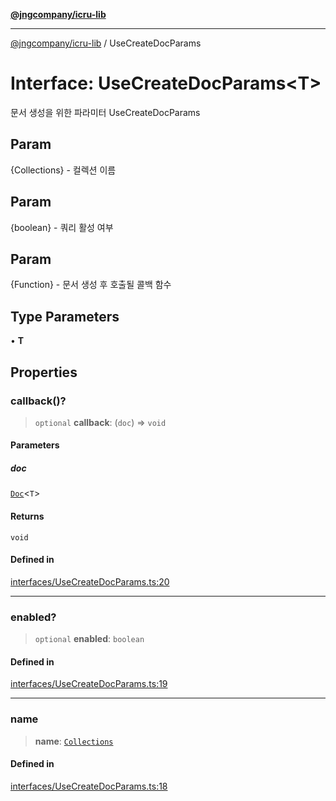 [**@jngcompany/icru-lib**](../README.md)

***

[@jngcompany/icru-lib](../globals.md) / UseCreateDocParams

# Interface: UseCreateDocParams\<T\>

문서 생성을 위한 파라미터
 UseCreateDocParams

## Param

{Collections} - 컬렉션 이름

## Param

{boolean} - 쿼리 활성 여부

## Param

{Function} - 문서 생성 후 호출될 콜백 함수

## Type Parameters

• **T**

## Properties

### callback()?

> `optional` **callback**: (`doc`) => `void`

#### Parameters

##### doc

[`Doc`](Doc.md)\<`T`\>

#### Returns

`void`

#### Defined in

[interfaces/UseCreateDocParams.ts:20](https://github.com/jngcompany/icru-lib/blob/463893065235bd00666c18bdf483558e3b5f75c6/src/interfaces/UseCreateDocParams.ts#L20)

***

### enabled?

> `optional` **enabled**: `boolean`

#### Defined in

[interfaces/UseCreateDocParams.ts:19](https://github.com/jngcompany/icru-lib/blob/463893065235bd00666c18bdf483558e3b5f75c6/src/interfaces/UseCreateDocParams.ts#L19)

***

### name

> **name**: [`Collections`](../enumerations/Collections.md)

#### Defined in

[interfaces/UseCreateDocParams.ts:18](https://github.com/jngcompany/icru-lib/blob/463893065235bd00666c18bdf483558e3b5f75c6/src/interfaces/UseCreateDocParams.ts#L18)

